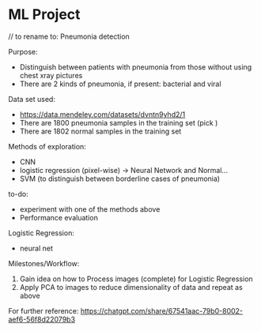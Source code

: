 # ML Project
// to rename to: Pneumonia detection

Purpose:
- Distinguish between patients with pneumonia from those without using chest xray pictures
- There are 2 kinds of pneumonia, if present: bacterial and viral

Data set used:
- https://data.mendeley.com/datasets/dvntn9yhd2/1
- There are 1800 pneumonia samples in the training set (pick )
- There are 1802 normal samples in the training set

Methods of exploration:
- CNN
- logistic regression (pixel-wise) -> Neural Network and Normal...
- SVM (to distinguish between borderline cases of pneumonia)

to-do:
- experiment with one of the methods above
- Performance evaluation

Logistic Regression:
- neural net

Milestones/Workflow:
1. Gain idea on how to Process images (complete) for Logistic Regression
2. Apply PCA to images to reduce dimensionality of data and repeat as above

For further reference: https://chatgpt.com/share/67541aac-79b0-8002-aef6-56f8d22079b3 